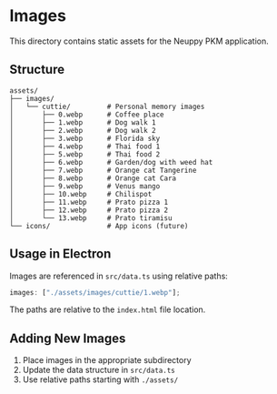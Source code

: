 # Images

This directory contains static assets for the Neuppy PKM application.

## Structure

```
assets/
├── images/
│   └── cuttie/         # Personal memory images
│       ├── 0.webp      # Coffee place
│       ├── 1.webp      # Dog walk 1
│       ├── 2.webp      # Dog walk 2
│       ├── 3.webp      # Florida sky
│       ├── 4.webp      # Thai food 1
│       ├── 5.webp      # Thai food 2
│       ├── 6.webp      # Garden/dog with weed hat
│       ├── 7.webp      # Orange cat Tangerine
│       ├── 8.webp      # Orange cat Cara
│       ├── 9.webp      # Venus mango
│       ├── 10.webp     # Chilispot
│       ├── 11.webp     # Prato pizza 1
│       ├── 12.webp     # Prato pizza 2
│       └── 13.webp     # Prato tiramisu
└── icons/              # App icons (future)
```

## Usage in Electron

Images are referenced in `src/data.ts` using relative paths:

```typescript
images: ["./assets/images/cuttie/1.webp"];
```

The paths are relative to the `index.html` file location.

## Adding New Images

1. Place images in the appropriate subdirectory
2. Update the data structure in `src/data.ts`
3. Use relative paths starting with `./assets/`
